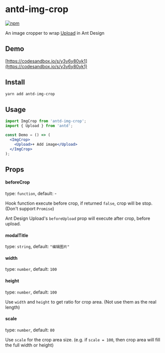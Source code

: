 # antd-img-crop

[![npm](https://img.shields.io/npm/v/antd-img-crop.svg?style=flat-square)](https://www.npmjs.com/package/antd-img-crop)

An image cropper to wrap [Upload](https://ant.design/components/upload/) in Ant Design

## Demo

[https://codesandbox.io/s/y3y6y80yk1](https://codesandbox.io/s/y3y6y80yk1)

## Install

```bash
yarn add antd-img-crop
```

## Usage

```jsx harmony
import ImgCrop from 'antd-img-crop';
import { Upload } from 'antd';

const Demo = () => (
  <ImgCrop>
    <Upload>+ Add image</Upload>
  </ImgCrop>
);
```

## Props

#### beforeCrop

type: `function`, default: -

Hook function execute before crop, if returned `false`, crop will be stop. (Don't support `Promise`)

Ant Design Upload's `beforeUpload` prop will execute after crop, before upload.

#### modalTitle

type: `string`, default: `"编辑图片"`

#### width

type: `number`, default: `100`

#### height

type: `number`, default: `100`

Use `width` and `height` to get ratio for crop area. (Not use them as the real length)

#### scale

type: `number`, default: `80`

Use `scale` for the crop area size. (e.g. if `scale = 100`, then crop area will fill the full width or height)
